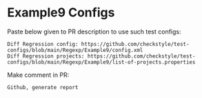 # Example9 Configs
Paste below given to PR description to use such test configs:
```
Diff Regression config: https://github.com/checkstyle/test-configs/blob/main/Regexp/Example9/config.xml
Diff Regression projects: https://github.com/checkstyle/test-configs/blob/main/Regexp/Example9/list-of-projects.properties
```
Make comment in PR:
```
Github, generate report
```
